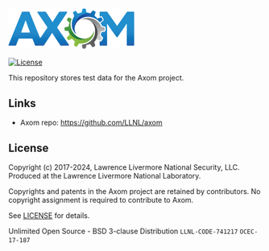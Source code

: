 [comment]: # (#################################################################)
[comment]: # (Copyright 2017-2024, Lawrence Livermore National Security, LLC)
[comment]: # (and Axom Project Developers. See the top-level LICENSE file)
[comment]: # (for details.)
[comment]: #
[comment]: # (# SPDX-License-Identifier: BSD-3-Clause)
[comment]: # (#################################################################)

# <img src="https://github.com/llnl/axom/blob/develop/share/axom/logo/axom_logo.png?raw=true" width="250" valign="middle" alt="Axom"/>

[![License](https://img.shields.io/badge/License-BSD%203--Clause-blue.svg)](https://github.com/LLNL/axom_data/blob/develop/LICENSE)

This repository stores test data for the Axom project.

Links
-----

 * Axom repo: https://github.com/LLNL/axom


License
-------

Copyright (c) 2017-2024, Lawrence Livermore National Security, LLC.
Produced at the Lawrence Livermore National Laboratory.

Copyrights and patents in the Axom project are retained by contributors.
No copyright assignment is required to contribute to Axom.

See [LICENSE](./LICENSE) for details.

Unlimited Open Source - BSD 3-clause Distribution
`LLNL-CODE-741217` `OCEC-17-187`

